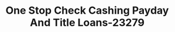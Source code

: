 ---
f_zip-code: 85224
f_state-code: AZ
title: One Stop Check Cashing Payday And Title Loans-23279
f_phone: 480-726-1509
f_city-only: Chandler
f_address: 940 North Alma School Road Chandler
f_location-unique-id: '23279'
slug: one-stop-check-cashing-payday-and-title-loans-23279
updated-on: '2024-05-30T13:46:58.046Z'
created-on: '2024-05-30T13:36:59.803Z'
published-on: '2024-05-30T13:54:32.469Z'
f_city-state: cms/city/chandler-az.md
f_company: cms/company/one-stop-check-cashing-payday-and-title-loans.md
f_state: cms/state/arizona.md
layout: '[payday-loan].html'
tags: payday-loan
---